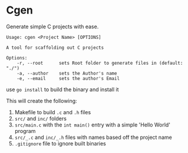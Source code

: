 # Cgen

Generate simple C projects with ease.

```
Usage: cgen <Project Name> [OPTIONS]

A tool for scaffolding out C projects

Options:
    -r, --root      sets Root folder to generate files in (default: "./")
    -a, --author    sets the Author's name
    -e, --email     sets the author's Email
```

use `go install` to build the binary and install it

This will create the following:

1. Makefile to build `.c` and `.h` files
2. `src/` and `inc/` folders
3. `src/main.c` with the `int main()` entry with a simple 'Hello World' program
4. `src/_.c` and `inc/_.h` files with names based off the project name
5. `.gitignore` file to ignore built binaries